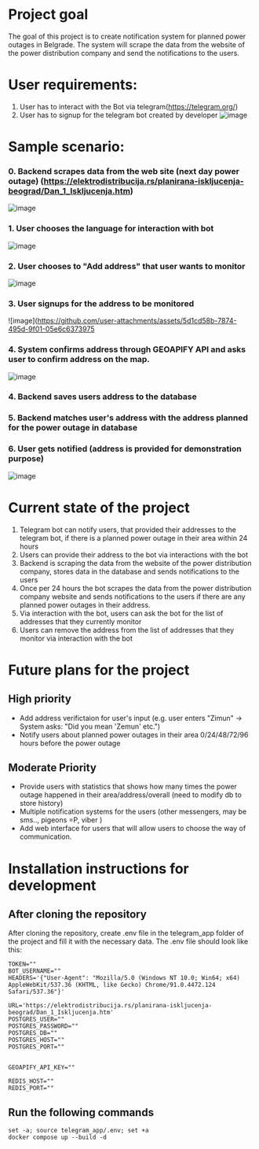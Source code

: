 # Project goal
The goal of this project is to create notification system for planned power outages in Belgrade. The system will scrape the data from the website of the power distribution company and send the notifications to the users.

# User requirements:
1. User has to interact with the Bot via telegram(https://telegram.org/)
2. User has to signup for the telegram bot created by developer ![image](https://github.com/user-attachments/assets/fc7ff15e-3e71-4bda-be1c-2d945742af37)



# Sample scenario:
### 0. Backend scrapes data from the web site (next day power outage) (https://elektrodistribucija.rs/planirana-iskljucenja-beograd/Dan_1_Iskljucenja.htm)
![image](https://github.com/user-attachments/assets/82bb9834-ba23-456f-bc72-7397e155966f)
### 1. User chooses the language for interaction with bot
![image](https://github.com/user-attachments/assets/b530ea5b-b4d6-4ca9-b3ae-fee614136577)
### 2. User chooses to "Add address" that user wants to monitor
![image](https://github.com/user-attachments/assets/e425971b-c469-4b0c-b718-134914bbeb9e)
### 3. User signups for the address to be monitored
![image](https://github.com/user-attachments/assets/5d1cd58b-7874-495d-9f01-05e6c6373975
### 4. System confirms address through GEOAPIFY API and asks user to confirm address on the map.
![image](https://github.com/user-attachments/assets/14b31f90-2fdf-4a14-8346-9043b5301a57)
### 4. Backend saves users address to the database
### 5. Backend matches user's address with the address planned for the power outage in database 
### 6. User gets notified (address is provided for demonstration purpose)
![image](https://github.com/user-attachments/assets/46aea1f5-2128-4460-9bed-39a77b929461)



# Current state of the project
1. Telegram bot can notify users, that provided their addresses to the telegram bot, if there is a planned power outage in their area within 24 hours
2. Users can provide their address to the bot via interactions with the bot 
3. Backend is scraping the data from the website of the power distribution company, stores data in the database and sends notifications to the users
4. Once per 24 hours the bot scrapes the data from the power distribution company website and sends notifications to the users if there are any planned power outages in their address.
5. Via interaction with the bot, users can ask the bot for the list of addresses that they currently monitor
6. Users can remove the address from the list of addresses that they monitor via interaction with the bot

# Future plans for the project
## High priority
- Add address verifictaion for user's input (e.g. user enters "Zimun" -> System asks: "Did you mean 'Zemun' etc.")
- Notify users about planned power outages in their area 0/24/48/72/96 hours before the power outage

## Moderate Priority
- Provide users with statistics that shows how many times the power outage happened in their area/address/overall (need to modify db to store history)
- Multiple notification systems for the users (other messengers, may be sms.., pigeons =P, viber )
- Add web interface for users that will allow users to choose the way of communication. 

# Installation instructions for development
## After cloning the repository
After cloning the repository, create .env file in the telegram_app folder of the project and fill it with the necessary data. The .env file should look like this:
```
TOKEN=""
BOT_USERNAME=""
HEADERS='{"User-Agent": "Mozilla/5.0 (Windows NT 10.0; Win64; x64) AppleWebKit/537.36 (KHTML, like Gecko) Chrome/91.0.4472.124 Safari/537.36"}'

URL='https://elektrodistribucija.rs/planirana-iskljucenja-beograd/Dan_1_Iskljucenja.htm'
POSTGRES_USER=""
POSTGRES_PASSWORD=""
POSTGRES_DB=""
POSTGRES_HOST=""
POSTGRES_PORT=""


GEOAPIFY_API_KEY=""

REDIS_HOST=""
REDIS_PORT=""
```

## Run the following commands

```
set -a; source telegram_app/.env; set +a
docker compose up --build -d
```
